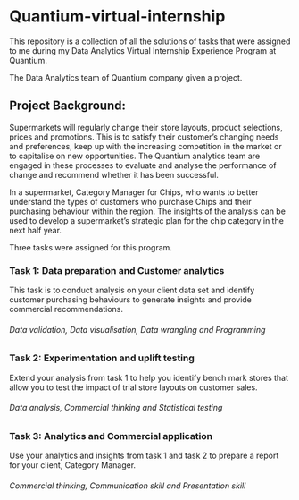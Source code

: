 # Quantium-virtual-internship
This repository is a collection of all the solutions of tasks that were assigned to me during my Data Analytics Virtual Internship Experience Program at Quantium.

The Data Analytics team of Quantium company given a project.
## Project Background: 
Supermarkets will regularly change their store layouts, product selections, prices and promotions. This is to satisfy their customer’s changing needs and preferences, keep up with the increasing competition in the market or to capitalise on new opportunities. The Quantium analytics team are engaged in these processes to evaluate and analyse the performance of change and recommend whether it has been successful.

In a supermarket, Category Manager for Chips, who wants to better understand the types of customers who purchase Chips and their purchasing behaviour within the region. The insights of the analysis can be used to develop a supermarket’s strategic plan for the chip category in the next half year.

Three tasks were assigned for this program.
### Task 1: Data preparation and Customer analytics
This task is to conduct analysis on your client data set and identify customer purchasing behaviours to generate insights and provide commercial recommendations.
###### Data validation, Data visualisation, Data wrangling and  Programming

### Task 2: Experimentation and uplift testing 
Extend your analysis from task 1 to help you identify bench mark stores that allow you to test the impact of trial store layouts on customer sales.
###### Data analysis, Commercial thinking and Statistical testing 

### Task 3:  Analytics and Commercial application
Use your analytics and insights from task 1 and task 2 to prepare a report for your client, Category Manager.
###### Commercial thinking, Communication skill and Presentation skill
